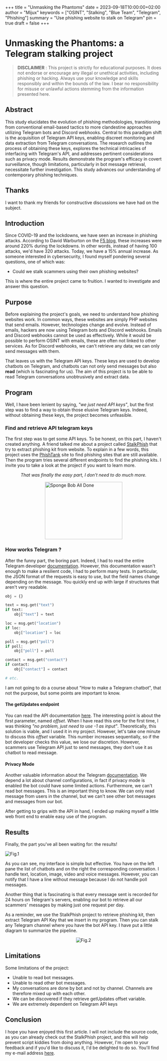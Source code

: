 +++
title = "Unmasking the Phantoms"
date = 2023-09-18T10:00:00+02:00
author = "Mijux"
keywords = ["OSINT", "Stalking", "Blue Team", "Telegram", "Phishing"]
summary = "Use phishing website to stalk on Telegram"
pin = true
draft = false
+++

<style>
    article > * {
        text-align: justify;
    }
</style>

# Unmasking the Phantoms: a Telegram stalking project

> **DISCLAIMER** : This project is strictly for educational purposes. It does not endorse or encourage any illegal or unethical activities, including phishing or hacking. Always use your knowledge and skills responsibly and within the bounds of the law. I bear no responsibility for misuse or unlawful actions stemming from the information presented here.

## Abstract 

This study elucidates the evolution of phishing methodologies, transitioning from conventional email-based tactics to more clandestine approaches utilizing Telegram bots and Discord webhooks. Central to this paradigm shift is the acquisition of Telegram API keys, enabling discreet monitoring and data extraction from Telegram conversations. The research outlines the process of obtaining these keys, explores the technical intricacies of interfacing with Telegram's API, and addresses pertinent considerations such as privacy mode. Results demonstrate the program's efficacy in covert surveillance, though limitations, particularly in bot message retrieval, necessitate further investigation. This study advances our understanding of contemporary phishing techniques.

## Thanks

I want to thank my friends for constructive discussions we have had on the subject.

## Introduction

Since COVID-19 and the lockdowns, we have seen an increase in phishing attacks. According to David Warburton on the [F5 blog](https://www.f5.com/company/news/features/phishing-attacks-soar-220--during-covid-19-peak-as-cybercriminal), these increases were around 220% during the lockdowns. In other words, instead of having 100 attacks, we'd have 320 attacks. Today, we have a 15% annual increase. As someone interested in cybersecurity, I found myself pondering several questions, one of which was: 
- Could we stalk scammers using their own phishing websites?

This is where the entire project came to fruition. I wanted to investigate and answer this question.

## Purpose

Before explaining the project's goals, we need to understand how phishing websites work. In common ways, these websites are simply PHP websites that send emails. However, technologies change and evolve. Instead of emails, hackers are now using Telegram bots and Discord webhooks. Emails and Discord webhooks cannot be used as effectively. While it would be possible to perform OSINT with emails, these are often not linked to other services. As for Discord webhooks, we can't retrieve any data; we can only send messages with them.

That leaves us with the Telegram API keys. These keys are used to develop chatbots on Telegram, and chatbots can not only send messages but also **read** (which is fascinating for us). The aim of this project is to be able to read Telegram conversations unobtrusively and extract data. 

## Program

Well, I have been lenient by saying, *"we just need API keys"*, but the first step was to find a way to obtain those elusive Telegram keys. Indeed, without obtaining these keys, the project becomes unfeasible.

### Find and retrieve API telegram keys

The first step was to get some API keys. To be honest, on this part, I haven't created anything. A friend talked me about a project called [StalkPhish](https://github.com/t4d/StalkPhish) that try to extract phishing kit from website. To explain in a few words, this project uses the [PhishTank](https://phishtank.org/) site to find phishing sites that are still available. Then the program tries several different endpoints to find the phishing kits. I invite you to take a look at the project if you want to learn more. 

<p style="text-align:center;font-style: italic;">That was finally the easy part, I don't need to do much more.</p>
<div style="display: flex;justify-content: center;">
    <img alt="Sponge Bob All Done" src="https://media.tenor.com/dr760Xwe-xMAAAAd/spongebob-done.gif" width="249" height="184">
</div>


### How works Telegram ?

After the funny part, the boring part. Indeed, I had to read the entire Telegram developer [documentation](https://core.telegram.org/api). However, this documentation wasn't enough to make a resilient code, I had to perform many tests. In particular, the JSON format of the requests is easy to use, but the field names change depending on the message. You quickly end up with large if structures that aren't very readable.

```py
obj = {}

text = msg.get("text")
if text:
    obj["text"] = text

loc = msg.get("location")
if loc:
    obj["location"] = loc

poll = msg.get("poll")
if poll:
    obj["poll"] = poll

contact = msg.get("contact")
if contact:
    obj["contact"] = contact

# etc.
```

I am not going to do a course about "How to make a Telegram chatbot", that not the purpose, but some points are important to know. 

#### The getUpdates endpoint

You can read the API documentation [here](https://core.telegram.org/bots/api#getupdates). The interesting point is about the first parameter, named *offset*. When I have read this one for the first time, I was thinking  *"no problem, just need to use -1 as input"*. Theoretically, this solution is viable, and I used it in my project. However, let's take one minute to discuss this *offset* variable. This number increases sequentially, so if the bot developer checks this value, we lose our discretion. However, scammers use Telegram API just to send messages, they don't use it as chatbot to read message. 

#### Privacy Mode

Another valuable information about the Telegram [documentation](https://core.telegram.org/bots/features#privacy-mode). We depend a lot about channel configurations, in fact if privacy mode is enabled the bot could have some limited actions. Furthermore, we can't read bot messages. This is an important thing to know. We can only read message from users in the channel, but we can't see other bot messages and messages from our bot. 

After getting to grips with the API in hand, I ended up making myself a little web front end to enable easy use of the program. 

## Results

Finally, the part you've all been waiting for: the results!

![Fig.1](/images/posts/utp_fig_1.png)

As you can see, my interface is simple but effective. You have on the left pane the list of chatbots and on the right the corresponding conversation. I handle text, location, image, video and voice messages. However, you can notify that I have a line without message because I do not handle poll messages.

Another thing that is fascinating is that every message sent is recorded for 24 hours on Telegram's servers, enabling our bot to retrieve all our scammers' messages by making just one request per day.

As a reminder, we use the StalkPhish project to retrieve phishing kit, then extract Telegram API Key that we insert in my program. Then you can stalk any Telegram channel where you have the bot API key. I have put a little diagram to summarize the pipeline.

<div style="display: flex;justify-content: center;">
    <img alt="Fig.2" src="/images/posts/utp_fig_2.png">
</div>


## Limitations

Some limitations of the project:
- Unable to read bot messages.
- Unable to read other bot messages.
- My conversations are done by bot and not by channel. Channels are therefore mixed up with each other.
- We can be discovered if they retrieve getUpdates offset variable.
- We are extremely dependent on Telegram API keys

## Conclusion

I hope you have enjoyed this first article. I will not include the source code, as you can already check out the StalkPhish project, and this will help prevent script kiddies from doing anything. However, I'm open to your feedback and if you'd like to discuss it, I'd be delighted to do so. You'll find my e-mail address [here](/).